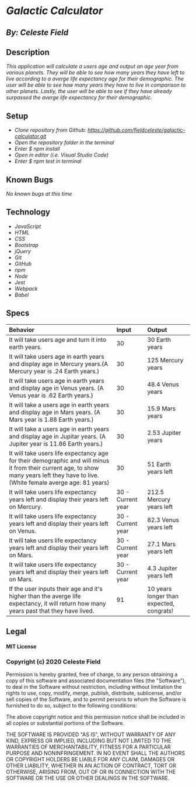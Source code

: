 # _Galactic Calculator_
## _By: Celeste Field_
## Description

_This application will calculate a users age and output an age year from various planets. They will be able to see how many years they have left to live according to a averge life expectancy age for their demographic. The user will be able to see how many years they have to live in comparison to other planets. Lastly, the user will be able to see if they have already surpassed the averge life expectancy for their demographic._

## Setup


* _Clone repository from Github: https://github.com/fieldceleste/galactic-calculator.git_
* _Open the repository folder in the terminal_
* _Enter $ npm install_
* _Open in editor (i.e. Visual Studio Code)_
* _Enter $ npm test in terminal_

## Known Bugs
_No known bugs at this time_

## Technology

* _JavaScript_
* _HTML_
* _CSS_
* _Bootstrap_
* _jQuery_
* _Git_
* _GitHub_
* _npm_
* _Node_
* _Jest_
* _Webpack_
* _Babel_


## Specs

|Behavior|Input|Output|
| :-----|:-----|:-----|
| It will take users age and turn it into earth years.  | 30 | 30 Earth years |
| It will take users age in earth years and display age in Mercury years.(A Mercury year is .24 Earth years.) | 30 | 125 Mercury years |
| It will take users age in earth years and display age in Venus years. (A Venus year is .62 Earth years.) | 30 | 48.4 Venus years |
| It will take a users age in earth years  and display age in Mars years. (A Mars year is 1.88 Earth years.) | 30 | 15.9 Mars years |
| It will take a users age in earth years and display age in Jupitar years. (A Jupiter year is 11.86 Earth years.) | 30 | 2.53 Jupiter years |
| It will take users life expectancy age for their demographic and will minus it from their current age, to show many years left they have to live. (White female averge age: 81 years) | 30 | 51 Earth years left |
| It will take users life expectancy years left and display their years left on Mercury. | 30 - Current year | 212.5 Mercury years left |
| It will take users life expectancy years left and display their years left on Venus. | 30 - Current year | 82.3 Venus years left |
| It will take users life expectancy years left and display their years left on Mars. | 30 - Current year | 27.1 Mars years left |
| It will take users life expectancy years left and display their years left on Mars. | 30 - Current year  | 4.3 Jupiter years left |
| If the user inputs their age and it's higher than the averge life expectancy, it will return how many years past that they have lived. | 91  | 10 years longer than expected, congrats!|

## Legal

#### MIT License

### Copyright (c) 2020 Celeste Field

Permission is hereby granted, free of charge, to any person obtaining a copy
of this software and associated documentation files (the "Software"), to deal
in the Software without restriction, including without limitation the rights
to use, copy, modify, merge, publish, distribute, sublicense, and/or sell
copies of the Software, and to permit persons to whom the Software is
furnished to do so, subject to the following conditions:

The above copyright notice and this permission notice shall be included in all
copies or substantial portions of the Software.

THE SOFTWARE IS PROVIDED "AS IS", WITHOUT WARRANTY OF ANY KIND, EXPRESS OR
IMPLIED, INCLUDING BUT NOT LIMITED TO THE WARRANTIES OF MERCHANTABILITY,
FITNESS FOR A PARTICULAR PURPOSE AND NONINFRINGEMENT. IN NO EVENT SHALL THE
AUTHORS OR COPYRIGHT HOLDERS BE LIABLE FOR ANY CLAIM, DAMAGES OR OTHER
LIABILITY, WHETHER IN AN ACTION OF CONTRACT, TORT OR OTHERWISE, ARISING FROM,
OUT OF OR IN CONNECTION WITH THE SOFTWARE OR THE USE OR OTHER DEALINGS IN THE
SOFTWARE.
